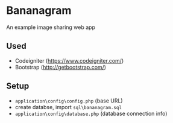 # Bananagram
An example image sharing web app

## Used
* Codeigniter (https://www.codeigniter.com/)
* Bootstrap (http://getbootstrap.com/)

## Setup
* `application\config\config.php` (base URL)
* create databse, import `sql\bananagram.sql`
* `application\config\database.php` (database connection info)
